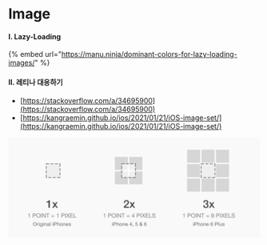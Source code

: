 # Image



#### I. Lazy-Loading

{% embed url="https://manu.ninja/dominant-colors-for-lazy-loading-images/" %}



#### II. 레티나 대응하기

* [https://stackoverflow.com/a/34695900](https://stackoverflow.com/a/34695900)
* [https://kangraemin.github.io/ios/2021/01/21/iOS-image-set/](https://kangraemin.github.io/ios/2021/01/21/iOS-image-set/)

![](../.gitbook/assets/image%20%283%29.png)

